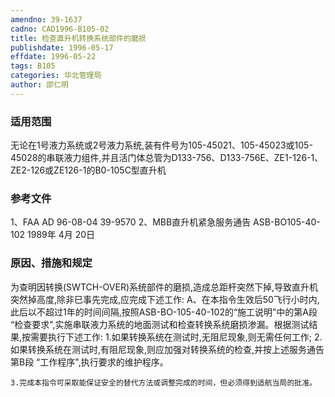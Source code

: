 ```yaml
---
amendno: 39-1637
cadno: CAD1996-B105-02
title: 检查直升机转换系统部件的磨损
publishdate: 1996-05-17
effdate: 1996-05-22
tags: B105
categories: 华北管理局
author: 邵仁明
---
```


### 适用范围 
无论在1号液力系统或2号液力系统,装有件号为105-45021、105-45023或105-45028的串联液力组件,并且活门体总管为D133-756、D133-756E、ZE1-126-1、ZE2-126或ZE126-1的B0-105C型直升机

<!--more-->
### 参考文件
1、FAA AD 96-08-04  39-9570 
2、MBB直升机紧急服务通告 ASB-BO105-40-102 1989年 4月 20日

### 原因、措施和规定 
为查明因转换(SWTCH-OVER)系统部件的磨损,造成总距杆突然下掉,导致直升机突然掉高度,除非巳事先完成,应完成下述工作: 
    A、在本指令生效后50飞行小时内,此后以不超过1年的时间间隔,按照ASB-BO-105-40-102的“施工说明”中的第A段 “检查要求",实施串联液力系统的地面测试和检查转换系统磨损渗漏。根据测试结果,按需要执行下述工作: 
    1.如果转换系统在测试时,无阻尼现象,则无需任何工作; 
    2.如果转换系统在测试时,有阻尼现象,则应加强对转换系统的检查,并按上述服务通告第B段 “工作程序",执行要求的维护程序。 
  
    3.完成本指令可采取能保证安全的替代方法或调整完成的时间，但必须得到适航当局的批准。
